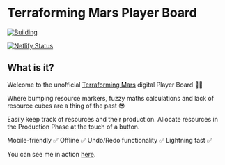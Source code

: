 # Terraforming Mars Player Board

[![Building](https://github.com/shaunsaker/tm-player-board/actions/workflows/main.yml/badge.svg)](https://github.com/shaunsaker/tm-player-board/actions/workflows/main.yml)

[![Netlify Status](https://api.netlify.com/api/v1/badges/459b37b4-70c4-4379-a83d-0dc44edd01a9/deploy-status)](https://app.netlify.com/sites/terraforming-mars-player-board/deploys)

## What is it?

Welcome to the unofficial [Terraforming Mars](https://www.fryxgames.se/games/terraforming-mars/) digital Player Board 👋🏻

Where bumping resource markers, fuzzy maths calculations and lack of resource cubes are a thing of the past 😎

Easily keep track of resources and their production. Allocate resources in the Production Phase at the touch of a button.

Mobile-friendly ✅
Offline ✅
Undo/Redo functionality ✅
Lightning fast ✅

You can see me in action [here](https://terraforming-mars-player-board.netlify.app/).
